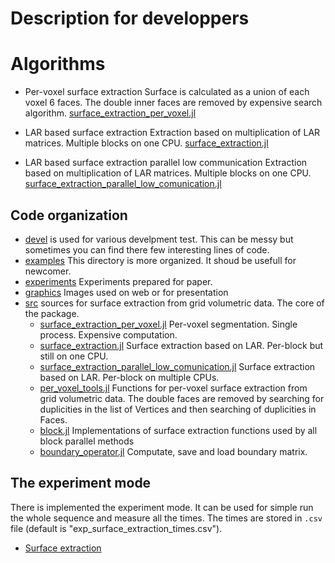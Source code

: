 # Description for developpers


# Algorithms

* Per-voxel surface extraction
  Surface is calculated as a union of each voxel 6 faces. The double inner faces are removed by expensive search algorithm.
  [surface_extraction_per_voxel.jl](src/surface_extraction_per_voxel.jl)


* LAR based surface extraction
  Extraction based on multiplication of LAR matrices. Multiple blocks on one CPU.
  [surface_extraction.jl](src/surface_extraction.jl)

* LAR based surface extraction parallel low communication
  Extraction based on multiplication of LAR matrices. Multiple blocks on one CPU.
  [surface_extraction_parallel_low_comunication.jl](src/surface_extraction_parallel_low_comunication.jl)

## Code organization

* [devel](devel/) is used for various develpment test. This can be messy but sometimes you can find there few interesting lines of code.
* [examples](examples/) This directory is more organized. It shoud be usefull for newcomer.
* [experiments](experiments/) Experiments prepared for paper.
* [graphics](graphics/) Images used on web or for presentation
* [src](src/)  sources for surface extraction from grid volumetric data. The core of the package.
  * [surface_extraction_per_voxel.jl](src/surface_extraction_per_voxel.jl) Per-voxel segmentation. Single process. Expensive computation.
  * [surface_extraction.jl](src/surface_extraction.jl) Surface extraction based on LAR. Per-block but still on one CPU.
  * [surface_extraction_parallel_low_comunication.jl](src/surface_extraction_parallel_low_comunication.jl) Surface extraction based on LAR. Per-block on multiple CPUs.
  * [per_voxel_tools.jl](src/per_voxel_tools.jl) Functions for per-voxel surface extraction from grid volumetric data. The double faces are removed by searching for duplicities in the list of Vertices and then searching of duplicities in Faces.
  * [block.jl](src/block.jl) Implementations of surface extraction functions used by all block parallel methods
  * [boundary_operator.jl](src/boundary_operator.jl) Computate, save and load boundary matrix.


## The experiment mode

There is implemented the experiment mode. It can be used for simple run the whole sequence and measure all the times.
The times are stored in `.csv` file (default is "exp_surface_extraction_times.csv").

* [Surface extraction](experiments/surface_extraction_parallel.jl)

